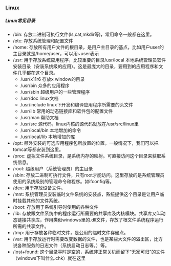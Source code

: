 ### Linux

##### Linux常见目录
- /bin: 存放二进制可执行文件(ls,cat,mkdir等)，常用命令一般都在这里。
- /etc: 存放系统管理和配置文件
- /home: 存放所有用户文件的根目录，是用户主目录的基点，比如用户user的主目录就是/home/user，可以用~user表示
- /usr: 用于存放系统应用程序，比较重要的目录/usr/local 本地系统管理员软件安装目录（安装系统级的应用）。这是最庞大的目录，要用到的应用程序和文件几乎都在这个目录。
  - /usr/x11r6 存放x window的目录
  - /usr/bin 众多的应用程序
  - /usr/sbin 超级用户的一些管理程序
  - /usr/doc linux文档
  - /usr/include linux下开发和编译应用程序所需要的头文件
  - /usr/lib 常用的动态链接库和软件包的配置文件
  - /usr/man 帮助文档
  - /usr/src 源代码，linux内核的源代码就放在/usr/src/linux里
  - /usr/local/bin 本地增加的命令
  - /usr/local/lib 本地增加的库
- /opt: 额外安装的可选应用程序包所放置的位置。一般情况下，我们可以把tomcat等都安装到这里。
- /proc: 虚拟文件系统目录，是系统内存的映射。可直接访问这个目录来获取系统信息。
- /root: 超级用户（系统管理员）的主目录
- /sbin: 存放二进制可执行文件，只有root才能访问。这里存放的是系统管理员使用的系统级别的管理命令和程序。如ifconfig等。
- /dev: 用于存放设备文件。
- /mnt: 系统管理员安装临时文件系统的安装点，系统提供这个目录是让用户临时挂载其他的文件系统。
- /boot: 存放用于系统引导时使用的各种文件
- /lib: 存放跟文件系统中的程序运行所需要的共享库及内核模块。共享库又叫动态链接共享库，作用类似windows里的.dll文件，存放了根文件系统程序运行所需的共享文件。
- /tmp: 用于存放各种临时文件，是公用的临时文件存储点。
- /var: 用于存放运行时需要改变数据的文件，也是某些大文件的溢出区，比方说各种服务的日志文件（系统启动日志等。）等。
- /lost+found: 这个目录平时是空的，系统非正常关机而留下“无家可归”的文件（windows下叫什么.chk）就在这里